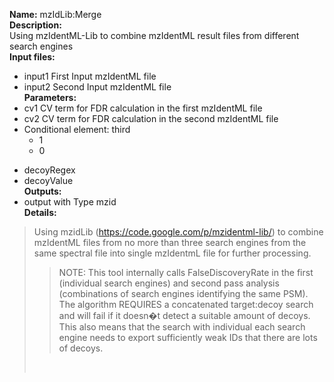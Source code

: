 **Name:** mzIdLib:Merge<br>
<b>Description:</b><br>
Using mzIdentML-Lib to combine mzIdentML result files from different search engines<br>
<b>Input files:</b>
<ul><li>input1   First Input mzIdentML file<br>
</li><li>input2   Second Input mzIdentML file<br>
<b>Parameters:</b><br>
</li><li>cv1   CV term for FDR calculation in the first mzIdentML file<br>
</li><li>cv2   CV term for FDR calculation in the second mzIdentML file<br>
</li><li>Conditional element: third<br>
<ul><li>1<br>
</li><li>0</li></ul></li></ul>

<ul><li>decoyRegex<br>
</li><li>decoyValue<br>
<b>Outputs:</b><br>
</li><li>output with Type mzid<br>
<b>Details:</b><br>
</li></ul><blockquote>Using mzidLib (<a href='https://code.google.com/p/mzidentml-lib/'>https://code.google.com/p/mzidentml-lib/</a>) to combine mzIdentML files from no more than three search engines from the same spectral file into single mzIdentmL file for further processing.<br>
<blockquote>NOTE: This tool internally calls FalseDiscoveryRate in the first (individual search engines) and second pass analysis (combinations of search engines identifying the same PSM). The algorithm REQUIRES a concatenated target:decoy search and will fail if it doesn�t detect a suitable amount of decoys. This also means that the search with individual each search engine needs to export sufficiently weak IDs that there are lots of decoys.<br>
</blockquote><br></blockquote>
